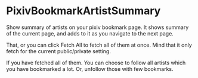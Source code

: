 # PixivBookmarkArtistSummary

Show summary of artists on your pixiv bookmark page. It shows summary of the current page, and adds to it as you navigate to the next page. 

That, or you can click Fetch All to fetch all of them at once. Mind that it only fetch for the current public/private setting. 

If you have fetched all of them. You can choose to follow all artists which you have bookmarked a lot. Or, unfollow those with few bookmarks. 

